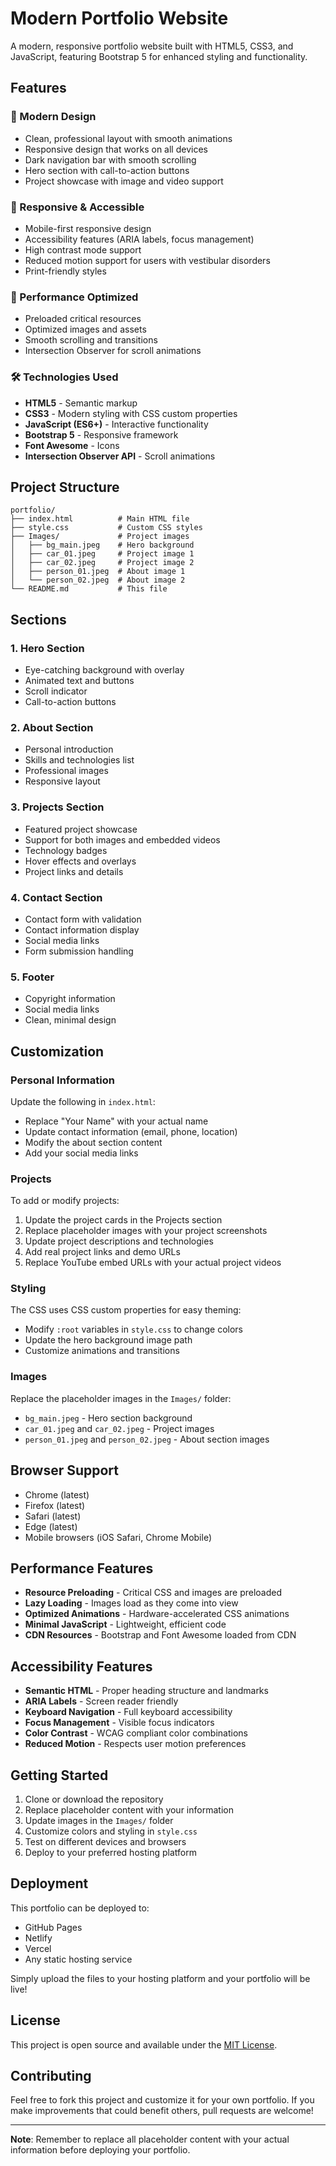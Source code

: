 # Modern Portfolio Website

A modern, responsive portfolio website built with HTML5, CSS3, and JavaScript, featuring Bootstrap 5 for enhanced styling and functionality.

## Features

### 🎨 Modern Design
- Clean, professional layout with smooth animations
- Responsive design that works on all devices
- Dark navigation bar with smooth scrolling
- Hero section with call-to-action buttons
- Project showcase with image and video support

### 📱 Responsive & Accessible
- Mobile-first responsive design
- Accessibility features (ARIA labels, focus management)
- High contrast mode support
- Reduced motion support for users with vestibular disorders
- Print-friendly styles

### 🚀 Performance Optimized
- Preloaded critical resources
- Optimized images and assets
- Smooth scrolling and transitions
- Intersection Observer for scroll animations

### 🛠️ Technologies Used
- **HTML5** - Semantic markup
- **CSS3** - Modern styling with CSS custom properties
- **JavaScript (ES6+)** - Interactive functionality
- **Bootstrap 5** - Responsive framework
- **Font Awesome** - Icons
- **Intersection Observer API** - Scroll animations

## Project Structure

```
portfolio/
├── index.html          # Main HTML file
├── style.css           # Custom CSS styles
├── Images/             # Project images
│   ├── bg_main.jpeg    # Hero background
│   ├── car_01.jpeg     # Project image 1
│   ├── car_02.jpeg     # Project image 2
│   ├── person_01.jpeg  # About image 1
│   └── person_02.jpeg  # About image 2
└── README.md           # This file
```

## Sections

### 1. Hero Section
- Eye-catching background with overlay
- Animated text and buttons
- Scroll indicator
- Call-to-action buttons

### 2. About Section
- Personal introduction
- Skills and technologies list
- Professional images
- Responsive layout

### 3. Projects Section
- Featured project showcase
- Support for both images and embedded videos
- Technology badges
- Hover effects and overlays
- Project links and details

### 4. Contact Section
- Contact form with validation
- Contact information display
- Social media links
- Form submission handling

### 5. Footer
- Copyright information
- Social media links
- Clean, minimal design

## Customization

### Personal Information
Update the following in `index.html`:
- Replace "Your Name" with your actual name
- Update contact information (email, phone, location)
- Modify the about section content
- Add your social media links

### Projects
To add or modify projects:
1. Update the project cards in the Projects section
2. Replace placeholder images with your project screenshots
3. Update project descriptions and technologies
4. Add real project links and demo URLs
5. Replace YouTube embed URLs with your actual project videos

### Styling
The CSS uses CSS custom properties for easy theming:
- Modify `:root` variables in `style.css` to change colors
- Update the hero background image path
- Customize animations and transitions

### Images
Replace the placeholder images in the `Images/` folder:
- `bg_main.jpeg` - Hero section background
- `car_01.jpeg` and `car_02.jpeg` - Project images
- `person_01.jpeg` and `person_02.jpeg` - About section images

## Browser Support

- Chrome (latest)
- Firefox (latest)
- Safari (latest)
- Edge (latest)
- Mobile browsers (iOS Safari, Chrome Mobile)

## Performance Features

- **Resource Preloading** - Critical CSS and images are preloaded
- **Lazy Loading** - Images load as they come into view
- **Optimized Animations** - Hardware-accelerated CSS animations
- **Minimal JavaScript** - Lightweight, efficient code
- **CDN Resources** - Bootstrap and Font Awesome loaded from CDN

## Accessibility Features

- **Semantic HTML** - Proper heading structure and landmarks
- **ARIA Labels** - Screen reader friendly
- **Keyboard Navigation** - Full keyboard accessibility
- **Focus Management** - Visible focus indicators
- **Color Contrast** - WCAG compliant color combinations
- **Reduced Motion** - Respects user motion preferences

## Getting Started

1. Clone or download the repository
2. Replace placeholder content with your information
3. Update images in the `Images/` folder
4. Customize colors and styling in `style.css`
5. Test on different devices and browsers
6. Deploy to your preferred hosting platform

## Deployment

This portfolio can be deployed to:
- GitHub Pages
- Netlify
- Vercel
- Any static hosting service

Simply upload the files to your hosting platform and your portfolio will be live!

## License

This project is open source and available under the [MIT License](LICENSE).

## Contributing

Feel free to fork this project and customize it for your own portfolio. If you make improvements that could benefit others, pull requests are welcome!

---

**Note**: Remember to replace all placeholder content with your actual information before deploying your portfolio.

